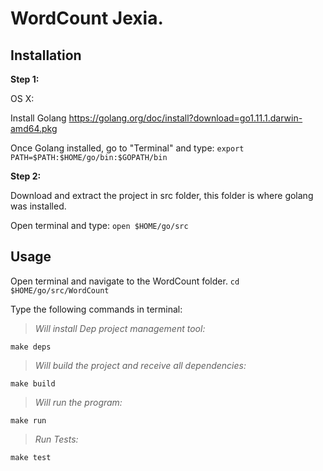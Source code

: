 # WordCount Jexia.


## Installation
<b>Step 1:</b>

  OS X:

  Install Golang
    https://golang.org/doc/install?download=go1.11.1.darwin-amd64.pkg

   Once Golang installed, go to "Terminal" and type:
          `export PATH=$PATH:$HOME/go/bin:$GOPATH/bin`

<b>Step 2:</b>
 
Download and extract the project in src folder, this folder is where golang was installed.

Open terminal and type:
 `open $HOME/go/src`



## Usage
Open terminal and navigate to the WordCount folder.
 `cd $HOME/go/src/WordCount`
 
 Type the following commands in terminal:
 
   > _Will install Dep project management tool:_

   `make deps` 

   > _Will build the project and receive all dependencies:_

   `make build`

   > _Will run the program:_

   `make run`

  > _Run Tests:_

  `make test`
